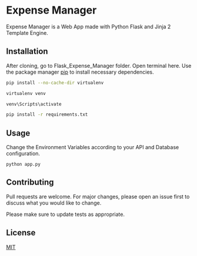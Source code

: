 # Expense Manager

Expense Manager is a Web App made with Python Flask and Jinja 2 Template Engine.

## Installation
After cloning, go to Flask_Expense_Manager folder. Open terminal here.
Use the package manager [pip](https://pip.pypa.io/en/stable/) to install necessary dependencies.

```bash
pip install --no-cache-dir virtualenv
```
```bash
virtualenv venv
```
```bash
venv\Scripts\activate
```
```bash
pip install -r requirements.txt
```

## Usage
Change the Environment Variables according to your API and Database configuration.
```
python app.py
```

## Contributing
Pull requests are welcome. For major changes, please open an issue first to discuss what you would like to change.

Please make sure to update tests as appropriate.

## License
[MIT](https://choosealicense.com/licenses/mit/)
